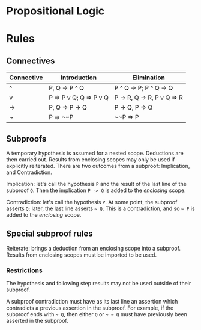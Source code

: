 # Propositional Logic

# Rules

## Connectives

| Connective | Introduction | Elimination |
| - | - | - |
| ^ | P, Q => P ^ Q | P ^ Q => P; P ^ Q => Q |
| v | P => P v Q; Q => P v Q | P -> R, Q -> R, P v Q => R |
| -> | P, Q => P -> Q | P -> Q, P => Q |
| ~ | P => ~~P | ~~P => P |

## Subproofs

A temporary hypothesis is assumed for a nested scope.  Deductions are then carried out.
Results from enclosing scopes may only be used if explicitly reiterated.  There are two
outcomes from a subproof: Implication, and Contradiction.

Implication: let's call the hypothesis `P` and the result of the last line of the subproof
`Q`.  Then the implication `P -> Q` is added to the *enclosing* scope.

Contradiction: let's call the hypothesis `P`.  At some point, the subproof asserts `Q`; later,
the last line asserts `~ Q`.  This is a contradiction, and so `~ P` is added to the *enclosing*
scope.

## Special subproof rules

Reiterate: brings a deduction from an enclosing scope into a subproof.  Results from
enclosing scopes must be imported to be used.

### Restrictions

The hypothesis and following step results may not be used outside of their subproof.

A subproof contradiction must have as its last line an assertion which contradicts a previous
assertion in the subproof.  For example, if the subproof ends with `~ Q`, then either `Q` or
`~ ~ Q` must have previously been asserted in the subproof.
